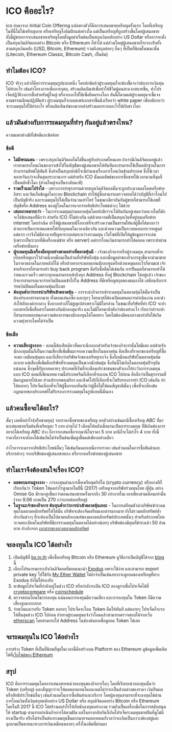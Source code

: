 # ICO คืออะไร?

ico ย่อมาจาก Initial Coin Offering แปลตรงตัวก็คือการเสนอขายเหรียญครั้งแรก โดยที่เหรียญในที่นี้ไม่ใช่เหรียญบาท หรือเหรียญโอลิมปิกแต่อย่างใด แต่เป็นเหรียญที่ถูกสร้างขึ้นโดยผู้เสนอขาย ทั้งนี้ผู้ขายอาจจะเสนอขายเหรียญโดยตั้งมูลค่าเริ่มต้นเป็นสกุลเงินหลักอย่าง US Dollar หรืออาจจะตั้งเป็นสกุลเงินดิจิตอลอย่าง Bitcoin หรือ Ethereum ก็ทำได้ แต่ส่วนใหญ่ผู้เสนอขายก็จะรองรับทั้งสามสกุลเงินหลัก (USD, Bitcoin, Ethereum) รวมถึงสกุลย่อยๆ อื่นๆ ที่เป็นที่นิยมในขณะนั้น (Litecoin, Ethereum Classic, Bitcoin Cash, เป็นต้น)

## ทำไมต้อง ICO?
ICO จริงๆ แล้วก็คือการระดมทุนรูปแบบหนึ่ง โดยปกติแล้วผู้ระดมทุนก็จะต้องชี้แจงว่าต้องการเงินทุนไปทำอะไร เช่นทำโครงการเพื่อการกุศล, สร้างผลิตภัณฑ์เพื่อทำให้ชีวิตผู้คนสะดวกสบายขึ้น, ทำโปรเจ็คปฏิวัติวงการสื่อสำหรับผู้ใหญ่ หรือจะเอาไปใช้เพื่อยึดครองโลก อันนี้ก็ตามแต่ผู้ระดมทุนจะชี้แจง ตามธรรมเนียมปฏิบัติแล้ว ผู้ระดมทุนก็จะเผยแพร่เอกสารชิ้นนึงเรียกว่า white paper เพื่ออธิบายว่าจะระดมทุนไปใช้ทำอะไร หรือผลิตภัณฑ์ของพวกเค้าสร้างผลกระทบอะไรให้กับชาวโลก

## แล้วมันต่างกับการระดมทุนที่ทำๆ กันอยู่แล้วตรงไหน?
ความแตกต่างมีทั้งข้อดีและข้อด้อย

### ข้อดี
- __ไม่มีพรมแดน__ - เพราะสกุลเงินดิจิตอลไม่ได้ขึ้นอยู่กับประเทศไหนเลย ถ้าเรามีเงินดิจิตอลอยู่แล้วเราสามารถโอนเงินของเราเข้าไปในบัญชีของผู้เสนอขายได้ทันทีและสามารถใช้เป็นหลักฐานในการอ้างกรรมสิทธ์ได้ทันที ซึ่งถ้าเป็นสกุลปกติก็จะมีกำแพงเรื่องการโอนเงินข้ามประเทศ ซึ่งใช้เวลาหลายวันกว่าจะสิ้นสุดกระบวนการ แต่สำหรับ ICO นั้นผลลัพธ์ของการซื้อขายใช้เวลานานที่สุดก็เป็นหลักชั่วโมง (ส่วนใหญ่จะเป็นระดับนาที)
- __รวดเร็วและโปร่งใส__ - เพราะการทำธุรกรรมด้วยสกุลเงินดิจิตอลนั้นจะถูกประมวลผลโดยเครือข่ายอิสระ และจัดเก็บข้อมูลในระบบ Blockchain ทำให้ผู้ซื้อสามารถตรวจสอบได้ว่าบัญชีที่เราโอนไปเป็นบัญชีจริง และระดมทุนไปได้เป็นจำนวนเท่าไหร่ ในขณะเดียวกันกันผู้ขายก็สามารถใช้เลขที่บัญชีหรือ Address ของผู้โอนในการแจกจ่ายสิทธิประโยชน์ต่างๆ ได้ด้วย 
- __เสมอภาคมากกว่า__ - ในการระดมทุนผ่านตลาดหุ้นโดยปกติเราจะได้ยินกันอยู่เสมอว่าคนวงในก็มักจะได้ข้อเสนอที่ดีกว่า สำหรับ ICO ก็ไม่ต่างกัน แต่ด้วยความที่เป็นสกุลเงินที่อยู่บนเครือข่าย internet โดยกำเนิด ทำให้ผู้เสนอขายมีโอกาสที่จะสร้างความเป็นธรรมให้แก่ผู้ซื้อได้มากกว่า ด้วยการเปิดการเสนอขายให้กับทุกคนในเวลาเดียวกัน และด้วยความเป็นระบบแบบกระจายศูนย์แต่แรก เราจึงไม่มีทางเจอปัญหาระบบล่มระหว่างระดมทุน เว็บไซต์ที่เปิดให้ดูข้อมูลอาจจะล่ม (เพราะเป็นระบบที่มีเครื่องแม่ข่าย หรือ server) แต่การโอนเงินสามารถทำได้ตลอด เพราะทำผ่านเครือข่ายนั่นเอง
- __ผู้ระดมทุนมีเครื่องมือทุกอย่างตามอย่างที่ตลาดหุ้นมี__ - เจ้าของกิจการหรือผู้ระดมทุน สามารถที่จะเก็บเหรียญเอาไว้ส่วนนึงเหมือนเป็นส่วนที่บริษัทถือหุ้น และเมื่อมูลค่าของกิจการสูงขึ้นจะนำมาขายในราคาตลาดในภายหลังก็ได้ หรือถ้าอยากจะตอบแทนนักลงทุนหรือด้วยเหตุผลอะไรก็ตามแต่ เจ้าขายกิจการก็สามารถทำ buy back program คือรับซื้อคืนได้เช่นกัน การปันผลก็สามารถทำได้ง่ายและรวดเร็ว เพราะทุกคนสามารถเข้าถึงทุก Address ที่อยู่ Blockchain ได้อยู่แล้ว เจ้าของกิจการสามารถแจกจ่ายเงินปันผลเข้าไปใน Address ที่มีเหรียญสกุลของตนเองได้ เสมือนกับการจ่ายเงินปันผลในตลาดหุ้นเป๊ะเลย
- __ต้นทุนต่ำกว่าการนำบริษัทเข้าตลาดหุ้น__ - การจะนำกิจการเข้าระดมทุนในตลาดหุ้นได้นั้นจำเป็นต้องทำเอกสารมากมาย ทั้งตอนเสนอซื้อ และทุกๆ ไตรมาสก็ต้องเปิดเผยผลการดำเนินงาน และนำส่งให้กับองค์กรกลาง ซึ่งบางอย่างก็ไม่สูญเปล่าเพราะไม่มีใครอ่าน ในขณะที่บริษัทที่ทำ ICO จะทำเอกสารก็เพื่อสื่อสารโดยตรงกับนักลงทุนจริง และไม่มีใครมาบังคับว่าต้องทำอะไร เรียกว่าถ้าจะทำก็สามารถตอบสนองความต้องการของนักลงทุนได้โดยตรง โดยไม่ต้องมีคนกลางมากำกับให้เกิดความยุ่งยากโดยไม่จำเป็น

### ข้อเสีย
- __ความเสี่ยงสูงงงงง__ - ตอนนี้ข้อเสียเดียวที่พอจะนึกออกสำหรับเจ้าของกิจการนั้นไม่มีเลย แต่สำหรับนักลงทุนนั้นก็เป็นความเสี่ยงที่เพิ่มขึ้นมาจากความเสี่ยงในตลาดหุ้น คือเสี่ยงที่ราคาของเหรียญที่ซื้อจะตก เหมือนหุ้นตก และก็เสี่ยงว่าบริษัทเจ้าของเหรียญจะเจ๊ง ซึ่งก็เหมือนบริษัทในตลาดหุ้นล้มละลาย แต่เสี่ยงที่เพิ่มคือบริษัทที่ระดมทุนเป็นพวกนักต้มตุ๋น ซึ่งอันนี้ไม่เกิดในตลาดหุ้นปัจจุบันแน่นอน ซึ่งจุดนี้รัฐบาลหลายๆ ประเทศก็เริ่มที่จะเตือนประชาชนของตัวเองให้ระวังการระดมทุนแบบ ICO ตอนที่เขียนบทความนี้ประเทศจีนก็เลือกที่จะแบน ICO ไปก่อน คือถือว่าเป็นธุรกรรมที่ผิดกฎหมายไปเลย ส่วนประเทศอเมริกา และสิงค์โปร์ก็เลือกที่จะไม่รับรองการทำ ICO เช่นกัน ทำให้หลายๆ โปรเจ็คเลือกที่จะให้ผู้ซื้อกรอกยืนยันว่าผู้ซื้อไม่ใช่คนสัญชาตินั้นๆ เพื่อที่จะเลี่ยงข้อกฎหมายของประเทศที่ไม่รับรองการระดมทุนในรูปแบบนี้นั่นเอง

## แล้วคนซื้อจะได้อะไร?
สั้นๆ เลยคือกำไร(หรือขาดทุน) จากราคาซื้อขายของเหรียญ ยกตัวอย่างเช่นมานีซื้อเหรียญ *ABC* ที่มานะเสนอขายเริ่มต้นที่เหรียญละ 1 บาท ผ่านไป 1 เดือนให้หลังเมื่อมานะปิดการระดมทุน ปิติเกิดต้องการอยากได้เหรียญ *ABC* บ้าง ก็อาจจะเสนอซื้อจากมานีในราคา 5 บาท มานีก็จะได้กำไร 4 บาท ทั้งนี้ราคาก็อาจจะต่ำลงได้เช่นกันไม่จำเป็นต้นเพิ่มสูงขึ้นแต่เพียงอย่างเดียว

กำไรอาจจะมาจากสิทธิประโยชน์อื่นๆ ได้เช่นกันนอกเหนือจากราคา เช่นส่วนลดในการซื้อสินค้าและบริการต่างๆ จากบริษัทของผู้เสนอขายเอง หรือจากเครือข่ายของผู้เสนอขาย

## ทำไมเราจึงต้องสนใจเรื่อง ICO?
- __ผลตอบแทนสูงงงงง__ - การลงทุนผ่านการซื้อเหรียญคริปโต (crypto currency) หรือบางทีก็เรียกกันว่า Token ให้ผลกำไรสูงมากในปีนี้ (2017) เหรียญจากบริษัทร่วมทุนไทย ญี่ปุ่น อย่าง Omise Go มีราคาสูงขึ้นกว่าตอนเสนอขายครั้งแรกถึง 30  เท่าภายในเวลาเพียงสามเดือนเท่านั้น (จาก 9.06 บาทเป็น 270 กว่าบาทต่อเหรียญ)
- __ในฐานะเจ้าของกิจการ ต้นทุนต่ำกว่าการนำเข้าตลาดหุ้นเยอะ__ - ในการเตรียมตัวนำบริษัทเข้าระดมทุนในตลาดหลักทรัพย์ให้ได้นั้น บริษัทจะต้องจัดเตรียมเอกสารมากมาย ยังไม่รวมหลักทรัพย์ค้ำประกันต่างๆ ที่จะต้องเป็นไปตามหลักเกณฑ์ของตลาดหลักทรัพย์ประเทศนั้นๆ สำหรับประเทศไทยจะจดทะเบียนในบริษัทที่มีการระดมทุนในตลาดได้อย่างน้อยๆ บริษัทต้องมีทุนที่ชำระแล้ว 50 ล้านบาท อ้างอิงจาก [เอกสารของทางตลาดหลักทรัพย์](http://www.sec.or.th/TH/Documents/seminar/seminar_IPO_211159_01.pdf)

## จะลงทุนใน ICO ได้อย่างไร
1. เปิดบัญชีที่ [bx.in.th](https://bx.in.th/ref/hXLOsX/) เพื่อซื้อเหรียญ Bitcoin หรือ Ethereum ดูวิธีการเปิดบัญชีได้จาก [blog](https://medium.com/@bluegear/%E0%B8%84%E0%B8%99%E0%B9%84%E0%B8%97%E0%B8%A2%E0%B8%AD%E0%B8%A2%E0%B8%B2%E0%B8%81%E0%B8%8B%E0%B8%B7%E0%B9%89%E0%B8%AD-omise-go-%E0%B8%95%E0%B9%89%E0%B8%AD%E0%B8%87%E0%B8%97%E0%B8%B3%E0%B8%A2%E0%B8%B1%E0%B8%87%E0%B9%84%E0%B8%87-d8662b15f05f) นี้ 
1. เลือกโปรแกรมกระเป๋าเงินดิจิตอลที่ชอบแนะนำ [Exodus](https://www.exodus.io/) เพราะใช้ง่าย และสามารถ export private key ไปใช้กับ [My Ether Wallet](https://www.myetherwallet.com/) ได้ถ้าจำเป็นเช่นอยากจะดูยอดของเหรียญที่ทาง Exodus ยังไม่ได้รองรับ
1. หาข้อมูลโปรเจ็คที่กำลังอยู่ในช่วง ICO หรือกำลังจะเปิด ICO ลองดูรายชื่อโปรเจ็คได้ที่ [cryptocompare](https://www.cryptocompare.com/ico/#/upcoming) หรือ [coinschedule](https://www.coinschedule.com/)
1. ตรวจสอบเงื่อนไขการลงทุน แน่นอนการลงทุนมีความเสี่ยง และการลงทุนใน Token ก็มีความเสี่ยงสูงมากกกกก
1. จ่ายเงินและรอรับ Token หลายๆ โปรเจ็คจะโอน Token คืนให้ทันที แต่หลายๆ โปรเจ็คก็จะรอให้สิ้นสุดช่วง ICO ไปก่อน ถ้าทางผู้ระดมทุนแจ้งว่าโอนแล้วสามารถตรวจสอบได้จากเว็บ [etherscan](https://etherscan.io/) โดยสามารถใส่ Address ในช่องค้นหาเพื่อดูยอด Token ได้เลย

## จะระดมทุนใน ICO ได้อย่างไร
การสร้าง Token ที่เป็นที่นิยมที่สุดในเวลานี้คือสร้างบน Platform ของ Ethereum ดูข้อมูลเพิ่มเติมได้ที่[เว็บไซต์ของ Ethereum](https://ethereum.org/token)

## สรุป
ICO คือการระดมทุนโดยการเสนอขายหน่วยลงทุนของกิจการใดๆ โดยที่เรียกหน่วยลงทุนนั้นว่า Token (เหรียญ) และสัญญาว่าจะให้ผลตอบแทนในอนาคตไม่ว่าจะเป็นส่วนต่างของราคา เงินปันผล หรือสิทธิประโยชน์อื่นๆ เช่นส่วนลดในการซื้อสินค้าและบริการ โดยผู้ลงทุนสามารถที่จะลงทุนได้ผ่านการโอนเงินทั้งเงินสกุลหลักอย่าง US Dollar หรือ สกุลดิจิตอลอย่าง Bitcoin หรือ Ethereum โดยในปี 2017 นี้ ICO ได้สร้างผลกำไรให้กับนักลงทุนอย่างงาม รวมถึงเป็นเครื่องมือในการสนับสนุนให้ startup สามารถดำเนินกิจการได้ตามฝัน แต่ในทางกลับกันก็เกิดโปรเจ็คระดมทุนขายฝันที่ดูไม่มีทางเป็นจริง หรือไม่จำเป็นต้องระดมทุนขึ้นมากมายจนหลายคนกังวลว่าจะเกิดเป็นภาวะฟองสบู่และลุกลามเป็นหายนะทางการเงินเหมือนหลายๆ ครั้งในอดีตที่ผ่านมา